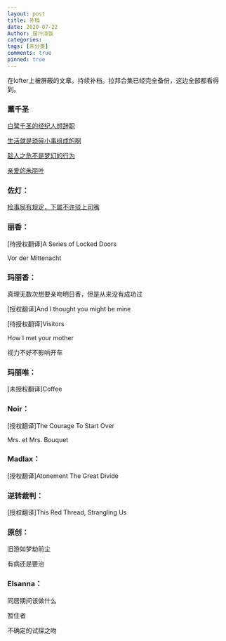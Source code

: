 ```yaml
---
layout: post
title: 补档
date: 2020-07-22
Author: 茄汁浇饭
categories: 
tags: [未分类]
comments: true
pinned: true
--- 
```


在lofter上被屏蔽的文章。持续补档。拉邦合集已经完全备份，这边全部都看得到。

### 薰千圣

[白鹭千圣的经纪人想辞职](https://onemorebluemoon.github.io/Ketchup/kocs2/)

[生活就是琐碎小事组成的啊](https://onemorebluemoon.github.io/Ketchup/kocs9/)

[趁人之危不是梦幻的行为](https://onemorebluemoon.github.io/Ketchup/kocs27/)

[亲爱的朱丽叶](https://onemorebluemoon.github.io/Ketchup/kocs45/)

### 佐灯：

[检事局有规定，下属不许驳上司嘴](https://onemorebluemoon.github.io/Ketchup/syk9/)

### 丽香：

[待授权翻译]A Series of Locked Doors

Vor der Mittenacht

### 玛丽香：

真理无数次想要亲吻明日香，但是从来没有成功过

[授权翻译]And I thought you might be mine

[待授权翻译]Visitors

How I met your mother

视力不好不影响开车

### 玛丽唯：

[未授权翻译]Coffee

### Noir：

[授权翻译]The Courage To Start Over

Mrs. et Mrs. Bouquet

### Madlax：

[授权翻译]Atonement The Great Divide

### 逆转裁判：

[授权翻译]This Red Thread, Strangling Us

### 原创：

旧游如梦劫前尘

有病还是要治

### Elsanna：

同居期间该做什么

暂住者

不确定的试探之吻
